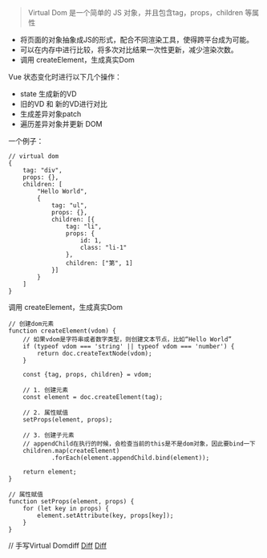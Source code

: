 > Virtual Dom 是一个简单的 JS 对象，并且包含tag，props，children 等属性

+ 将页面的对象抽象成JS的形式，配合不同渲染工具，使得跨平台成为可能。
+ 可以在内存中进行比较，将多次对比结果一次性更新，减少渲染次数。
+ 调用 createElement，生成真实Dom

Vue 状态变化时进行以下几个操作：
+ state 生成新的VD
+ 旧的VD 和 新的VD进行对比
+ 生成差异对象patch
+ 遍历差异对象并更新 DOM

一个例子：
```
// virtual dom
{
    tag: "div",
    props: {},
    children: [
        "Hello World", 
        {
            tag: "ul",
            props: {},
            children: [{
                tag: "li",
                props: {
                    id: 1,
                    class: "li-1"
                },
                children: ["第", 1]
            }]
        }
    ]
}
```
调用 createElement，生成真实Dom
```
// 创建dom元素
function createElement(vdom) {
    // 如果vdom是字符串或者数字类型，则创建文本节点，比如“Hello World”
    if (typeof vdom === 'string' || typeof vdom === 'number') {
        return doc.createTextNode(vdom);
    }

    const {tag, props, children} = vdom;

    // 1. 创建元素
    const element = doc.createElement(tag);

    // 2. 属性赋值
    setProps(element, props);

    // 3. 创建子元素
    // appendChild在执行的时候，会检查当前的this是不是dom对象，因此要bind一下
    children.map(createElement)
            .forEach(element.appendChild.bind(element));

    return element;
}

// 属性赋值
function setProps(element, props) {
    for (let key in props) {
        element.setAttribute(key, props[key]);
    }
}
```

// 手写Virtual Domdiff
[Diff](https://segmentfault.com/a/1190000016186666)
[Diff](https://segmentfault.com/a/1190000016129036)